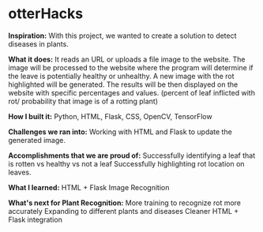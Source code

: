 # otterHacks

**Inspiration:**
With this project, we wanted to create a solution to detect diseases in plants.

**What it does:**
It reads an URL or uploads a file image to the website. The image will be processed to the website where the program will determine if the leave is potentially healthy or unhealthy. A new image with the rot highlighted will be generated. The results will be then displayed on the website with specific percentages and values. (percent of leaf inflicted with rot/ probability that image is of a rotting plant)

**How I built it:**
Python, HTML, Flask, CSS, OpenCV, TensorFlow

**Challenges we ran into:**
Working with HTML and Flask to update the generated image.

**Accomplishments that we are proud of:**
Successfully identifying a leaf that is rotten vs healthy vs not a leaf Successfully highlighting rot location on leaves.

**What I learned:**
HTML + Flask Image Recognition

**What's next for Plant Recognition:**
More training to recognize rot more accurately Expanding to different plants and diseases Cleaner HTML + Flask integration
